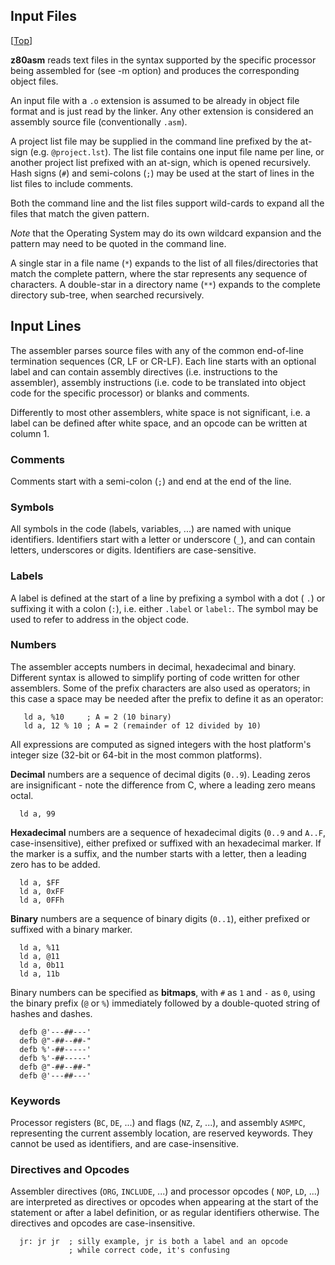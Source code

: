 ## Input Files
[[Top](Tool---z80asm)]

**z80asm** reads text files in the syntax supported by the specific processor 
being assembled for (see -m option) and produces the corresponding object files.

An input file with a ```.o``` extension is assumed to be already in object file
format and is just read by the linker. Any other extension is considered an 
assembly source file (conventionally ```.asm```).

A project list file may be supplied in the command line prefixed by the at-sign
(e.g. ```@project.lst```). The list file contains one input file name per 
line, or another project list prefixed with an at-sign, which is opened 
recursively. Hash signs (```#```) and semi-colons (```;```) may be used at the 
start of lines in the list files to include comments.

Both the command line and the list files support wild-cards to expand all the 
files that match the given pattern.  

*Note* that the Operating System may do its own wildcard expansion and the 
pattern may need to be quoted in the command line.

A single star in a file name (```*```) expands to the list of all 
files/directories that match the complete pattern, where the star represents 
any sequence of characters. A double-star in a directory name (```**```) 
expands to the complete directory sub-tree, when searched recursively.

## Input Lines

The assembler parses source files with any of the common end-of-line 
termination sequences (CR, LF or CR-LF). Each line starts with an optional 
label and can contain assembly directives (i.e. instructions to the assembler),
assembly instructions (i.e. code to be translated into object code for the 
specific processor) or blanks and comments.

Differently to most other assemblers, white space is not significant, i.e. a 
label can be defined after white space, and an opcode can be written at column 
1.

### Comments

Comments start with a semi-colon (```;```) and end at the end of the line.

### Symbols

All symbols in the code (labels, variables, ...) are named with unique 
identifiers. Identifiers start with a letter or underscore (```_```), and can 
contain letters, underscores or digits. Identifiers are case-sensitive.

### Labels

A label is defined at the start of a line by prefixing a symbol with a dot (
```.```) or suffixing it with a colon (```:```), i.e. either ```.label``` or 
```label:```. The symbol may be used to refer to address in the object code.

### Numbers

The assembler accepts numbers in decimal, hexadecimal and binary. 
Different syntax is allowed to simplify porting of code written for other 
assemblers. Some of the prefix characters are also used as operators; in this 
case a space may be needed after the prefix to define it as an operator:

```
   ld a, %10     ; A = 2 (10 binary)
   ld a, 12 % 10 ; A = 2 (remainder of 12 divided by 10)
```

All expressions are computed as signed integers with the host platform's integer size (32-bit or 64-bit in the most common platforms).

**Decimal** numbers are a sequence of decimal digits (```0..9```). Leading 
zeros are insignificant - note the difference from C, where a leading zero 
means octal.

```
  ld a, 99
```

**Hexadecimal** numbers are a sequence of hexadecimal digits (```0..9``` and 
```A..F```, case-insensitive), either prefixed or suffixed with an hexadecimal 
marker. If the marker is a suffix, and the number starts with a letter, then a 
leading zero has to be added.

```
  ld a, $FF
  ld a, 0xFF
  ld a, 0FFh
```

**Binary** numbers are a sequence of binary digits (```0..1```), either 
prefixed or suffixed with a binary marker. 

```
  ld a, %11
  ld a, @11
  ld a, 0b11
  ld a, 11b
```

Binary numbers can be specified as **bitmaps**, with ```#``` as ```1``` and 
```-``` as ```0```, using the binary prefix (```@``` or ```%```) immediately 
followed by a double-quoted string of hashes and dashes.

```
  defb @'---##---'
  defb @"-##--##-"
  defb %'-##-----'
  defb %'-##-----'
  defb @"-##--##-"
  defb @'---##---'
```

### Keywords

Processor registers (```BC```, ```DE```, ...) and flags (```NZ```, ```Z```, 
...), and assembly ```ASMPC```, representing the current assembly location, are
reserved keywords. They cannot be used as identifiers, and are 
case-insensitive.

### Directives and Opcodes

Assembler directives (```ORG```, ```INCLUDE```, ...) and processor opcodes (
```NOP```, ```LD```, ...) are interpreted as directives or opcodes when 
appearing at the start of the statement or after a label definition, or as 
regular identifiers otherwise. The directives and opcodes are case-insensitive.

```
  jr: jr jr  ; silly example, jr is both a label and an opcode
             ; while correct code, it's confusing
```
